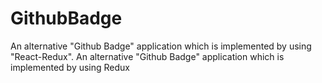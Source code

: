 # GithubBadge

An alternative "Github Badge" application which is implemented by using "React-Redux".
An alternative "Github Badge" application which is implemented by using Redux

